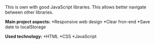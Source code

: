 This is own with good JavaScript libraries. This allows better navigate between other libraries.

**Main project aspects:**
*Responsive web design
*Clear fron-end
*Save date to localStorage


**Used technology:**
*HTML
*CSS
*JavaScript